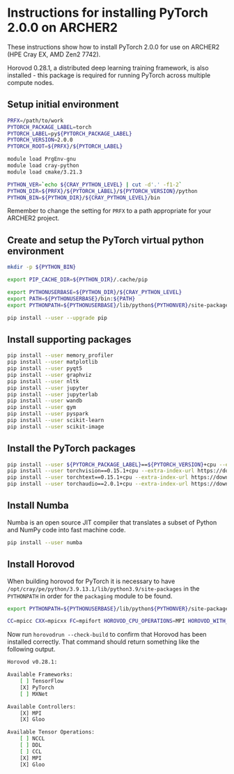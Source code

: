 Instructions for installing PyTorch 2.0.0 on ARCHER2
====================================================

These instructions show how to install PyTorch 2.0.0 for use on ARCHER2 (HPE Cray EX, AMD Zen2 7742).

Horovod 0.28.1, a distributed deep learning training framework, is also installed - this package is required
for running PyTorch across multiple compute nodes.


Setup initial environment
-------------------------

```bash
PRFX=/path/to/work
PYTORCH_PACKAGE_LABEL=torch
PYTORCH_LABEL=py${PYTORCH_PACKAGE_LABEL}
PYTORCH_VERSION=2.0.0
PYTORCH_ROOT=${PRFX}/${PYTORCH_LABEL}

module load PrgEnv-gnu
module load cray-python
module load cmake/3.21.3

PYTHON_VER=`echo ${CRAY_PYTHON_LEVEL} | cut -d'.' -f1-2`
PYTHON_DIR=${PRFX}/${PYTORCH_LABEL}/${PYTORCH_VERSION}/python
PYTHON_BIN=${PYTHON_DIR}/${CRAY_PYTHON_LEVEL}/bin
```

Remember to change the setting for `PRFX` to a path appropriate for your ARCHER2 project.


Create and setup the PyTorch virtual python environment
-------------------------------------------------------

```bash
mkdir -p ${PYTHON_BIN}

export PIP_CACHE_DIR=${PYTHON_DIR}/.cache/pip

export PYTHONUSERBASE=${PYTHON_DIR}/${CRAY_PYTHON_LEVEL}
export PATH=${PYTHONUSERBASE}/bin:${PATH}
export PYTHONPATH=${PYTHONUSERBASE}/lib/python${PYTHONVER}/site-packages:${PYTHONPATH}

pip install --user --upgrade pip
```


Install supporting packages
---------------------------

```bash
pip install --user memory_profiler
pip install --user matplotlib
pip install --user pyqt5
pip install --user graphviz
pip install --user nltk
pip install --user jupyter
pip install --user jupyterlab
pip install --user wandb
pip install --user gym
pip install --user pyspark
pip install --user scikit-learn
pip install --user scikit-image
```


Install the PyTorch packages
----------------------------

```bash
pip install --user ${PYTORCH_PACKAGE_LABEL}==${PYTORCH_VERSION}+cpu --extra-index-url https://download.pytorch.org/whl/cpu
pip install --user torchvision==0.15.1+cpu --extra-index-url https://download.pytorch.org/whl/cpu
pip install --user torchtext==0.15.1+cpu --extra-index-url https://download.pytorch.org/whl/cpu
pip install --user torchaudio==2.0.1+cpu --extra-index-url https://download.pytorch.org/whl/cpu
```


Install Numba
-------------

Numba is an open source JIT compiler that translates a subset of Python and NumPy code into fast machine code.

```bash
pip install --user numba
```


Install Horovod
---------------

When building horovod for PyTorch it is necessary to have `/opt/cray/pe/python/3.9.13.1/lib/python3.9/site-packages` in the `PYTHONPATH`
in order for the `packaging` module to be found.

```bash
export PYTHONPATH=${PYTHONUSERBASE}/lib/python${PYTHONVER}/site-packages:/opt/cray/pe/python/3.9.13.1/lib/python3.9/site-packages:/work/y07/shared/utils/core/bolt/0.8/modules

CC=mpicc CXX=mpicxx FC=mpifort HOROVOD_CPU_OPERATIONS=MPI HOROVOD_WITH_MPI=1 HOROVOD_WITH_TENSORFLOW=0 HOROVOD_WITH_PYTORCH=1 HOROVOD_WITH_MXNET=0 pip install --user --no-cache-dir horovod[pytorch]==0.28.1
```

Now run `horovodrun --check-build` to confirm that Horovod has been installed correctly. That command should return something like the following output.

```bash
Horovod v0.28.1:

Available Frameworks:
    [ ] TensorFlow
    [X] PyTorch
    [ ] MXNet

Available Controllers:
    [X] MPI
    [X] Gloo

Available Tensor Operations:
    [ ] NCCL
    [ ] DDL
    [ ] CCL
    [X] MPI
    [X] Gloo
```
